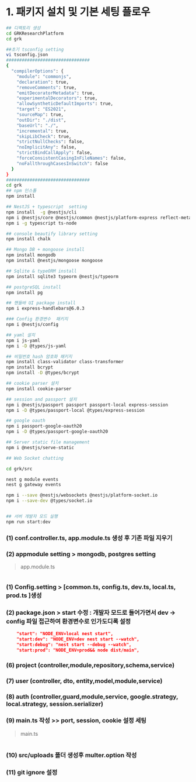 # 1. 패키지 설치 및 기본 세팅 플로우 
```Bash
## 디렉토리 생성 
cd GRKResearchPlatform
cd grk 

##초기 tsconfig setting 
vi tsconfig.json
################################
{
  "compilerOptions": {
    "module": "commonjs",
    "declaration": true,
    "removeComments": true,
    "emitDecoratorMetadata": true,
    "experimentalDecorators": true,
    "allowSyntheticDefaultImports": true,
    "target": "ES2021",
    "sourceMap": true,
    "outDir": "./dist",
    "baseUrl": "./",
    "incremental": true,
    "skipLibCheck": true,
    "strictNullChecks": false,
    "noImplicitAny": false,
    "strictBindCallApply": false,
    "forceConsistentCasingInFileNames": false,
    "noFallthroughCasesInSwitch": false
  }
}
################################
cd grk
## npm 인스톨 
npm install

## NestJS + typescript  setting
npm install  -g @nestjs/cli
npm i @nestjs/core @nestjs/common @nestjs/platform-express reflect-metadata typescript
npm i -g typescript ts-node

## console beautify library setting
npm install chalk

## Mongo DB + mongoose install 
npm install mongodb
npm install @nestjs/mongoose mongoose

## Sqlite & typeORM install 
npm install sqlite3 typeorm @nestjs/typeorm

## postgreSQL install 
npm install pg

## 핸들바 UI package install 
npm i express-handlebars@6.0.3

### Config 환경변수  패키지
npm i @nestjs/config

## yaml 설치 
npm i js-yaml
npm i -D @types/js-yaml

## 비밀번호 hash 암호화 패키지 
npm install class-validator class-transformer
npm install bcrypt
npm install -D @types/bcrypt 

## cookie parser 설치 
npm install cookie-parser

## session and passport 설치 
npm i @nestjs/passport passport passport-local express-session
npm i -D @types/passport-local @types/express-session 

## google oauth 
npm i passport-google-oauth20
npm i -D @types/passport-google-oauth20 

## Server static file management 
npm i @nestjs/serve-static

## Web Socket chatting 

cd grk/src

nest g module events
nest g gateway events 

npm i --save @nestjs/websockets @nestjs/platform-socket.io
npm i --save-dev @types/socket.io


## 서버 개발자 모드 실행 
npm run start:dev

```

### (1) conf.controller.ts, app.module.ts 생성  후 기존 파일 지우기 



### (2) appmodule setting > mongodb, postgres setting 
> app.module.ts
```ts

```

### (1) Config.setting > [common.ts, config.ts, dev.ts, local.ts, prod.ts ]생성 

### (2) package.json > start 수정 : 개발자 모드로 들어가면서 dev -> config 파일 접근하여 환경변수로 인가도디록 설정 
```JSON
    "start": "NODE_ENV=local nest start",
    "start:dev": "NODE_ENV=dev nest start --watch",
    "start:debug": "nest start --debug --watch",
    "start:prod": "NODE_ENV=prod&& node dist/main",
```

### (6) project (controller,module,repository,schema,service)

### (7) user (controller, dto, entity,model,module,service)

### (8) auth (controller,guard,module,service, google.strategy, local.strategy, session.serializer)

### (9) main.ts  작성 >> port, session, cookie 설정 세팅
> main.ts
```ts

```

### (10) src/uploads 폴더 생성후 multer.option 작성 

### (11) git ignore 설정 



